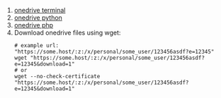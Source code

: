 1. [onedrive terminal](https://github.com/abraunegg/onedrive)
2. [onedrive python](https://github.com/cnbeining/onedrivecmd)
3. [onedrive php](https://github.com/donwa/oneindex)
4. Download onedrive files using wget:
    ```
    # example url: "https://some.host/:z:/x/personal/some_user/123456asdf?e=12345"
    wget "https://some.host/:z:/x/personal/some_user/123456asdf?e=12345&download=1"
    # or
    wget --no-check-certificate "https://some.host/:z:/x/personal/some_user/123456asdf?e=12345&download=1"
    ```
